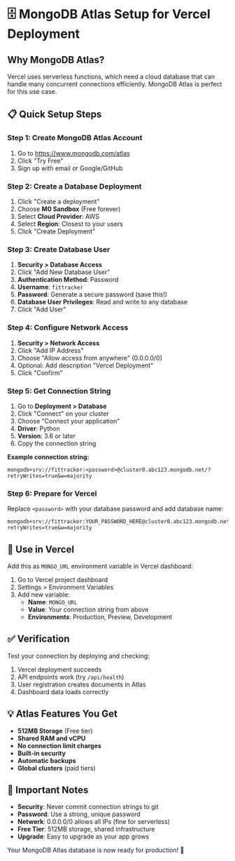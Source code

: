 # 🗄️ MongoDB Atlas Setup for Vercel Deployment

## Why MongoDB Atlas?

Vercel uses serverless functions, which need a cloud database that can handle many concurrent connections efficiently. MongoDB Atlas is perfect for this use case.

## 📋 Quick Setup Steps

### Step 1: Create MongoDB Atlas Account
1. Go to https://www.mongodb.com/atlas
2. Click "Try Free"
3. Sign up with email or Google/GitHub

### Step 2: Create a Database Deployment
1. Click "Create a deployment"
2. Choose **M0 Sandbox** (Free forever)
3. Select **Cloud Provider**: AWS
4. Select **Region**: Closest to your users
5. Click "Create Deployment"

### Step 3: Create Database User
1. **Security > Database Access**
2. Click "Add New Database User"
3. **Authentication Method**: Password
4. **Username**: `fittracker`
5. **Password**: Generate a secure password (save this!)
6. **Database User Privileges**: Read and write to any database
7. Click "Add User"

### Step 4: Configure Network Access
1. **Security > Network Access**
2. Click "Add IP Address"
3. Choose "Allow access from anywhere" (0.0.0.0/0)
4. Optional: Add description "Vercel Deployment"
5. Click "Confirm"

### Step 5: Get Connection String
1. Go to **Deployment > Database**
2. Click "Connect" on your cluster
3. Choose "Connect your application"
4. **Driver**: Python
5. **Version**: 3.6 or later
6. Copy the connection string

**Example connection string:**
```
mongodb+srv://fittracker:<password>@cluster0.abc123.mongodb.net/?retryWrites=true&w=majority
```

### Step 6: Prepare for Vercel
Replace `<password>` with your database password and add database name:

```
mongodb+srv://fittracker:YOUR_PASSWORD_HERE@cluster0.abc123.mongodb.net/fittracker?retryWrites=true&w=majority
```

## 🔧 Use in Vercel

Add this as `MONGO_URL` environment variable in Vercel dashboard:

1. Go to Vercel project dashboard
2. Settings > Environment Variables
3. Add new variable:
   - **Name**: `MONGO_URL`
   - **Value**: Your connection string from above
   - **Environments**: Production, Preview, Development

## ✅ Verification

Test your connection by deploying and checking:
1. Vercel deployment succeeds
2. API endpoints work (try `/api/health`)
3. User registration creates documents in Atlas
4. Dashboard data loads correctly

## 💡 Atlas Features You Get

- **512MB Storage** (Free tier)
- **Shared RAM and vCPU**
- **No connection limit charges**
- **Built-in security**
- **Automatic backups**
- **Global clusters** (paid tiers)

## 🚨 Important Notes

- **Security**: Never commit connection strings to git
- **Password**: Use a strong, unique password
- **Network**: 0.0.0.0/0 allows all IPs (fine for serverless)
- **Free Tier**: 512MB storage, shared infrastructure
- **Upgrade**: Easy to upgrade as your app grows

Your MongoDB Atlas database is now ready for production! 🚀